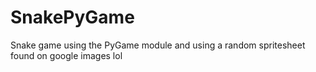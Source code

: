 # SnakePyGame
Snake game using the PyGame module and using a random spritesheet found on google images lol
